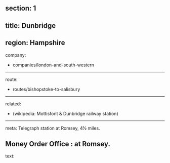 ﻿section: 1
----
title: Dunbridge
----
region: Hampshire
----
company:
- companies/london-and-south-western
----
route:
- routes/bishopstoke-to-salisbury
----
related:
- (wikipedia: Mottisfont & Dunbridge railway station)
----
meta: Telegraph station at Romsey, 4½ miles.

Money Order Office
: at Romsey.
----
text: